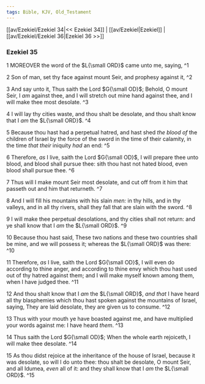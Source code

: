 ```yaml
---
tags: Bible, KJV, Old_Testament
---
```


[[av/Ezekiel/Ezekiel 34|<< Ezekiel 34]] | [[av/Ezekiel|Ezekiel]] | [[av/Ezekiel/Ezekiel 36|Ezekiel 36 >>]]

### Ezekiel 35

1 MOREOVER the word of the $L{\small ORD}$ came unto me, saying, ^1

2 Son of man, set thy face against mount Seir, and prophesy against it, ^2

3 And say unto it, Thus saith the Lord $G{\small OD}$; Behold, O mount Seir, I _am_ against thee, and I will stretch out mine hand against thee, and I will make thee most desolate. ^3

4 I will lay thy cities waste, and thou shalt be desolate, and thou shalt know that I _am_ the $L{\small ORD}$. ^4

5 Because thou hast had a perpetual hatred, and hast shed _the_ _blood_ _of_ the children of Israel by the force of the sword in the time of their calamity, in the time _that_ _their_ iniquity _had_ an end: ^5

6 Therefore, _as_ I live, saith the Lord $G{\small OD}$, I will prepare thee unto blood, and blood shall pursue thee: sith thou hast not hated blood, even blood shall pursue thee. ^6

7 Thus will I make mount Seir most desolate, and cut off from it him that passeth out and him that returneth. ^7

8 And I will fill his mountains with his slain _men:_ in thy hills, and in thy valleys, and in all thy rivers, shall they fall that are slain with the sword. ^8

9 I will make thee perpetual desolations, and thy cities shall not return: and ye shall know that I _am_ the $L{\small ORD}$. ^9

10 Because thou hast said, These two nations and these two countries shall be mine, and we will possess it; whereas the $L{\small ORD}$ was there: ^10

11 Therefore, _as_ I live, saith the Lord $G{\small OD}$, I will even do according to thine anger, and according to thine envy which thou hast used out of thy hatred against them; and I will make myself known among them, when I have judged thee. ^11

12 And thou shalt know that I _am_ the $L{\small ORD}$, _and_ _that_ I have heard all thy blasphemies which thou hast spoken against the mountains of Israel, saying, They are laid desolate, they are given us to consume. ^12

13 Thus with your mouth ye have boasted against me, and have multiplied your words against me: I have heard _them_. ^13

14 Thus saith the Lord $G{\small OD}$; When the whole earth rejoiceth, I will make thee desolate. ^14

15 As thou didst rejoice at the inheritance of the house of Israel, because it was desolate, so will I do unto thee: thou shalt be desolate, O mount Seir, and all Idumea, _even_ all of it: and they shall know that I _am_ the $L{\small ORD}$. ^15
